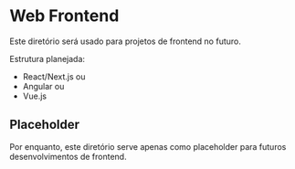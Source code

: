 # Web Frontend

Este diretório será usado para projetos de frontend no futuro.

Estrutura planejada:

- React/Next.js ou
- Angular ou
- Vue.js

## Placeholder

Por enquanto, este diretório serve apenas como placeholder para futuros desenvolvimentos de frontend.
